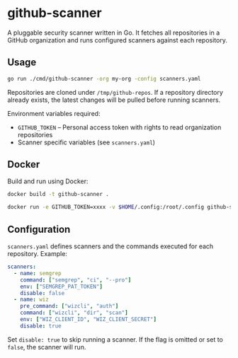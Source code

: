 # github-scanner

A pluggable security scanner written in Go. It fetches all repositories in a GitHub organization and runs configured scanners against each repository.

## Usage

```bash
go run ./cmd/github-scanner -org my-org -config scanners.yaml
```

Repositories are cloned under `/tmp/github-repos`. If a repository directory
already exists, the latest changes will be pulled before running scanners.

Environment variables required:

- `GITHUB_TOKEN` – Personal access token with rights to read organization repositories
- Scanner specific variables (see `scanners.yaml`)

## Docker

Build and run using Docker:

```bash
docker build -t github-scanner .

docker run -e GITHUB_TOKEN=xxxx -v $HOME/.config:/root/.config github-scanner -org my-org
```

## Configuration

`scanners.yaml` defines scanners and the commands executed for each repository. Example:

```yaml
scanners:
  - name: semgrep
    command: ["semgrep", "ci", "--pro"]
    env: ["SEMGREP_PAT_TOKEN"]
    disable: false
  - name: wiz
    pre_command: ["wizcli", "auth"]
    command: ["wizcli", "dir", "scan"]
    env: ["WIZ_CLIENT_ID", "WIZ_CLIENT_SECRET"]
    disable: true
```

Set `disable: true` to skip running a scanner. If the flag is omitted or set to `false`, the scanner will run.
